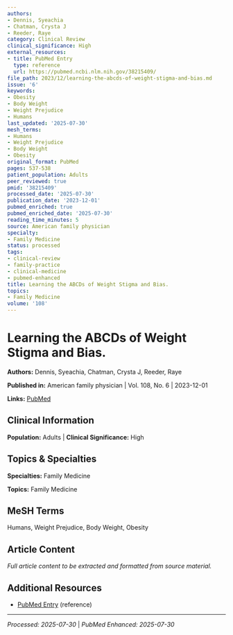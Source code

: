 ```yaml
---
authors:
- Dennis, Syeachia
- Chatman, Crysta J
- Reeder, Raye
category: Clinical Review
clinical_significance: High
external_resources:
- title: PubMed Entry
  type: reference
  url: https://pubmed.ncbi.nlm.nih.gov/38215409/
file_path: 2023/12/learning-the-abcds-of-weight-stigma-and-bias.md
issue: '6'
keywords:
- Obesity
- Body Weight
- Weight Prejudice
- Humans
last_updated: '2025-07-30'
mesh_terms:
- Humans
- Weight Prejudice
- Body Weight
- Obesity
original_format: PubMed
pages: 537-538
patient_population: Adults
peer_reviewed: true
pmid: '38215409'
processed_date: '2025-07-30'
publication_date: '2023-12-01'
pubmed_enriched: true
pubmed_enriched_date: '2025-07-30'
reading_time_minutes: 5
source: American family physician
specialty:
- Family Medicine
status: processed
tags:
- clinical-review
- family-practice
- clinical-medicine
- pubmed-enhanced
title: Learning the ABCDs of Weight Stigma and Bias.
topics:
- Family Medicine
volume: '108'
---
```


# Learning the ABCDs of Weight Stigma and Bias.

**Authors:** Dennis, Syeachia, Chatman, Crysta J, Reeder, Raye

**Published in:** American family physician | Vol. 108, No. 6 | 2023-12-01

**Links:** [PubMed](https://pubmed.ncbi.nlm.nih.gov/38215409/)

## Clinical Information

**Population:** Adults | **Clinical Significance:** High

## Topics & Specialties

**Specialties:** Family Medicine

**Topics:** Family Medicine

## MeSH Terms

Humans, Weight Prejudice, Body Weight, Obesity

## Article Content

*Full article content to be extracted and formatted from source material.*

## Additional Resources

- [PubMed Entry](https://pubmed.ncbi.nlm.nih.gov/38215409/) (reference)

---

*Processed: 2025-07-30* | *PubMed Enhanced: 2025-07-30*
